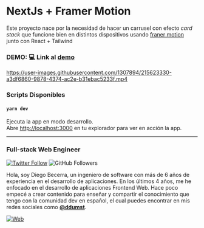 # NextJs + Framer Motion

Este proyecto nace por la necesidad de hacer un carrusel con efecto *card stack* que funcione bien en distintos dispositivos usando [franer motion](https://www.framer.com/motion/) junto con React + Tailwind

### DEMO: 💻 Link al [demo](https://card-stack.by.ddumst.dev/)

https://user-images.githubusercontent.com/1307894/215623330-a3df6860-9878-4374-ac2e-b31ebac5233f.mp4

### Scripts Disponibles

#### `yarn dev`

Ejecuta la app en modo desarrollo.\
Abre [http://localhost:3000](http://localhost:3000) en tu explorador para ver en acción la app.

------

### Full-stack Web Engineer

[![Twitter Follow](https://img.shields.io/twitter/follow/ddumst?style=social)](https://twitter.com/mouredev)
![GitHub Followers](https://img.shields.io/github/followers/ddumst?style=social)

Hola, soy Diego Becerra, un ingeniero de software con más de 6 años de experiencia en el desarrollo de aplicaciones. En los últimos 4 años, me he enfocado en el desarrollo de aplicaciones Frontend Web. Hace poco empecé a crear contenido para enseñar y compartir el conocimiento que tengo con la comunidad dev en español, el cual puedes encontrar en mis redes sociales como **[@ddumst](https://ddumst.dev)**.

[![Web](https://img.shields.io/badge/GitHub-dDumstDev-0076D1?style=for-the-badge&logo=github&logoColor=white&labelColor=23272A)](https://github.com/ddumst)

